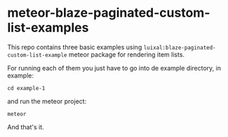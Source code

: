 # meteor-blaze-paginated-custom-list-examples
This repo contains three basic examples using `luixal:blaze-paginated-custom-list-example` meteor package for rendering item lists.

For running each of them you just have to go into de example directory, in example:

    cd example-1

and run the meteor project:

    meteor

And that's it.
